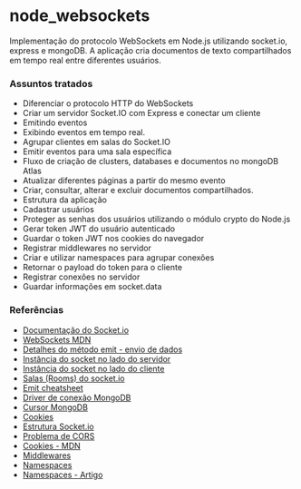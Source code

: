 # node_websockets
Implementação do protocolo WebSockets em Node.js utilizando socket.io, express e mongoDB.
A aplicação cria documentos de texto compartilhados em tempo real entre diferentes usuários.

### Assuntos tratados
* Diferenciar o protocolo HTTP do WebSockets
* Criar um servidor Socket.IO com Express e conectar um cliente
* Emitindo eventos
* Exibindo eventos em tempo real.
* Agrupar clientes em salas do Socket.IO
* Emitir eventos para uma sala específica
* Fluxo de criação de clusters, databases e documentos no mongoDB Atlas
* Atualizar diferentes páginas a partir do mesmo evento
* Criar, consultar, alterar e excluir documentos compartilhados.
* Estrutura da aplicação
* Cadastrar usuários
* Proteger as senhas dos usuários utilizando o módulo crypto do Node.js
* Gerar token JWT do usuário autenticado
* Guardar o token JWT nos cookies do navegador
* Registrar middlewares no servidor
* Criar e utilizar namespaces para agrupar conexões
* Retornar o payload do token para o cliente
* Registrar conexões no servidor
* Guardar informações em socket.data


### Referências

* [Documentação do Socket.io](https://socket.io/)
* [WebSockets MDN](https://developer.mozilla.org/pt-BR/docs/Web/API/WebSockets_API)
* [Detalhes do método emit - envio de dados](https://socket.io/docs/v4/emitting-events/)
* [Instância do socket no lado do servidor](https://socket.io/docs/v4/server-socket-instance/#disconnect)
* [Instância do socket no lado do cliente](https://socket.io/docs/v4/client-socket-instance/#disconnect)
* [Salas (Rooms) do socket.io](https://socket.io/docs/v4/rooms/)
* [Emit cheatsheet](https://socket.io/docs/v4/emit-cheatsheet/)
* [Driver de conexão MongoDB](https://www.mongodb.com/pt-br/docs/drivers/)
* [Cursor MongoDB](https://www.mongodb.com/pt-br/docs/drivers/node/current/fundamentals/crud/read-operations/cursor/)
* [Cookies](https://www.alura.com.br/artigos/o-que-sao-cookies-como-funcionam?utm_source=gnarus&utm_medium=timeline)
* [Estrutura Socket.io](https://socket.io/docs/v4/server-application-structure/)
* [Problema de CORS](https://www.alura.com.br/artigos/como-resolver-erro-de-cross-origin-resource-sharing)
* [Cookies - MDN](https://developer.mozilla.org/en-US/docs/Web/API/Document/cookie)
* [Middlewares](https://socket.io/docs/v4/middlewares/)
* [Namespaces](https://socket.io/docs/v4/namespaces/)
* [Namespaces - Artigo](https://www.alura.com.br/artigos/namespaces-evitar-conflitos-codigo-javascript?utm_source=gnarus&utm_medium=timeline)

